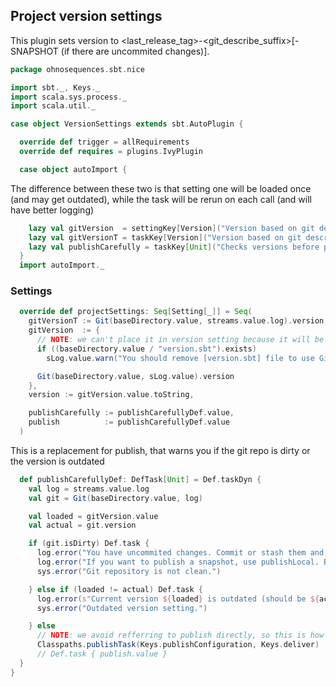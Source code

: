 ## Project version settings

This plugin sets version to <last_release_tag>-<git_describe_suffix>[-SNAPSHOT (if there are uncommited changes)].


```scala
package ohnosequences.sbt.nice

import sbt._, Keys._
import scala.sys.process._
import scala.util._

case object VersionSettings extends sbt.AutoPlugin {

  override def trigger = allRequirements
  override def requires = plugins.IvyPlugin

  case object autoImport {
```

The difference between these two is that setting one will be loaded once (and may get outdated),
while the task will be rerun on each call (and will have better logging)

```scala
    lazy val gitVersion  = settingKey[Version]("Version based on git describe")
    lazy val gitVersionT = taskKey[Version]("Version based on git describe (as a task)")
    lazy val publishCarefully = taskKey[Unit]("Checks versions before publishing")
  }
  import autoImport._
```

### Settings

```scala
  override def projectSettings: Seq[Setting[_]] = Seq(
    gitVersionT := Git(baseDirectory.value, streams.value.log).version,
    gitVersion  := {
      // NOTE: we can't place it in version setting because it will be overriden by the one defined in version.sbt
      if ((baseDirectory.value / "version.sbt").exists)
        sLog.value.warn("You should remove [version.sbt] file to use Git-based version management")

      Git(baseDirectory.value, sLog.value).version
    },
    version := gitVersion.value.toString,

    publishCarefully := publishCarefullyDef.value,
    publish          := publishCarefullyDef.value
  )
```

This is a replacement for publish, that warns you if the git repo is dirty or the version is outdated

```scala
  def publishCarefullyDef: DefTask[Unit] = Def.taskDyn {
    val log = streams.value.log
    val git = Git(baseDirectory.value, log)

    val loaded = gitVersion.value
    val actual = git.version

    if (git.isDirty) Def.task {
      log.error("You have uncommited changes. Commit or stash them and reload.")
      log.error("If you want to publish a snapshot, use publishLocal. But then don't forget to clean ivy cache.")
      sys.error("Git repository is not clean.")

    } else if (loaded != actual) Def.task {
      log.error(s"Current version ${loaded} is outdated (should be ${actual}). Try to reload.")
      sys.error("Outdated version setting.")

    } else
      // NOTE: we avoid refferring to publish directly, so this is how it's defined in sbt:
      Classpaths.publishTask(Keys.publishConfiguration, Keys.deliver)
      // Def.task { publish.value }
  }
}

```




[main/scala/AssemblySettings.scala]: AssemblySettings.scala.md
[main/scala/Git.scala]: Git.scala.md
[main/scala/JavaOnlySettings.scala]: JavaOnlySettings.scala.md
[main/scala/MetadataSettings.scala]: MetadataSettings.scala.md
[main/scala/package.scala]: package.scala.md
[main/scala/release/commands.scala]: release/commands.scala.md
[main/scala/release/keys.scala]: release/keys.scala.md
[main/scala/release/parsers.scala]: release/parsers.scala.md
[main/scala/release/tasks.scala]: release/tasks.scala.md
[main/scala/ReleasePlugin.scala]: ReleasePlugin.scala.md
[main/scala/ResolverSettings.scala]: ResolverSettings.scala.md
[main/scala/ScalaSettings.scala]: ScalaSettings.scala.md
[main/scala/StatikaBundleSettings.scala]: StatikaBundleSettings.scala.md
[main/scala/Version.scala]: Version.scala.md
[main/scala/VersionSettings.scala]: VersionSettings.scala.md
[main/scala/WartRemoverSettings.scala]: WartRemoverSettings.scala.md